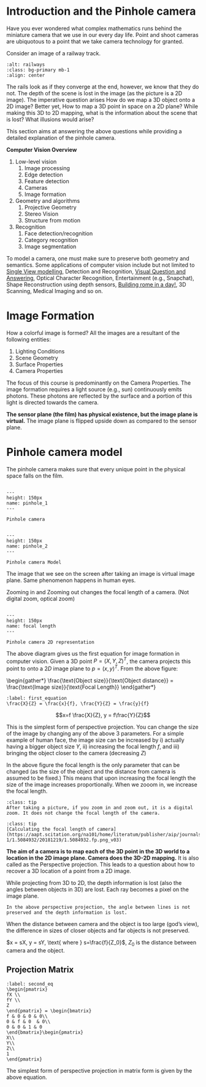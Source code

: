 # Introduction and the Pinhole camera

Have you ever wondered what complex mathematics runs behind the miniature camera that we use in our every day life. Point and shoot cameras are ubiquotous to a point that we take camera technology for granted.

Consider an image of a railway track. 

```{image} /imgs/railway.jpg
:alt: railways
:class: bg-primary mb-1
:align: center
```

The rails look as if they converge at the end, however, we know that they do not. The depth of the scene is lost in the image (as the picture is a 2D image). The imperative question arises <span class = 'high'>How do we map a 3D object onto a 2D image?</span> Better yet, How to map a 3D point in space on a 2D plane? While making this 3D to 2D mapping, what is the information about the scene that is lost? What illusions would arise?

This section aims at answering the above questions while providing a detailed explanation of the pinhole camera.

**Computer Vision Overview**
1. Low-level vision
   1. Image processing
   2. Edge detection
   3. Feature detection
   4. Cameras
   5. Image formation
2. Geometry and algorithms
   1. Projective Geometry
   2. Stereo Vision
   3. Structure from motion
3. Recognition
   1. Face detection/recognition
   2. Category recognition
   3. Image segmentation

To model a camera, one must make sure to preserve both geometry and semantics. Some applications of computer vision include but not limited to [Single View modelling](https://www.semanticscholar.org/paper/Single-view-modeling-of-free-form-scenes-Zhang-Dugas-Phocion/0193a8ca0dc5c34cb81cccb8070666d6275738c7), Detection and Recognition, [Visual Question and Answering](https://www.sciencedirect.com/science/article/pii/S1077314217301170), Optical Character Recognition, Entertainment (e.g., Snapchat), Shape Reconstruction using depth sensors, [Building rome in a day!](https://grail.cs.washington.edu/rome/), 3D Scanning, Medical Imaging and so on.

# Image Formation

How a colorful image is formed? All the images are a resultant of the following entities:
1. Lighting Conditions
2. Scene Geometry
3. Surface Properties
4. Camera Properties

<span class = 'high'>The focus of this course is predominantly on the Camera Properties.</span> The image formation requires a light source (e.g., sun) continuously emits photons. These photons are reflected by the surface and a portion of this light is directed towards the camera.

**The sensor plane (the film) has physical existence, but the image plane is virtual.** The image plane is flipped upside down as compared to the sensor plane.

# Pinhole camera model

The pinhole camera makes sure that every unique point in the physical space falls on the film.

```{figure} /imgs/pinhole_1.PNG

---
height: 150px
name: pinhole_1
---

Pinhole camera
```

```{figure} /imgs/pinhole_2.PNG

---
height: 150px
name: pinhole_2
---

Pinhole camera Model
```

The image that we see on the screen after taking an image is virtual image plane. Same phenomenon happens in human eyes.

Zooming in and Zooming out changes the focal length of a camera. (Not digital zoom, optical zoom)

```{figure} /imgs/focal_length.PNG

---
height: 150px
name: focal length
---

Pinhole camera 2D representation
```
The above diagram gives us the first equation for image formation in computer vision. Given a 3D point $P =(X,Y,Z)^T$, the camera projects this point to onto a $2D$ image plane to $p = (x,y)^T$. From the above figure:

\begin{gather*}
\frac{\text{Object size}}{\text{Object distance}} = \frac{\text{Image size}}{\text{Focal Length}}
\end{gather*}

```{math}
:label: first_equation
\frac{X}{Z} = \frac{x}{f}, \frac{Y}{Z} = \frac{y}{f}
```

$$x=f \frac{X}{Z}, y = f\frac{Y}{Z}$$

This is the simplest form of perspective projection. You can change the size of the image by changing any of the above 3 parameters. For a simple example of human face, the image size can be increased by i) actually having a bigger object size $Y$, ii) increasing the focal length $f$, and iii) bringing the object closer to the camera (decreasing $Z$)

In the above figure the focal length is the only parameter that can be changed (as the size of the object and the distance from camera is assumed to be fixed.) This means that upon increasing the focal length the size of the image increases proportionally. When we zooom in, we increase the focal length.


```{admonition} If I zoom in/out of a picture after taking a picture, will focal length change?
:class: tip
After taking a picture, if you zoom in and zoom out, it is a digital zoom. It does not change the focal length of the camera.
```

```{admonition} How to calculate the default focal length of a smartphone camera?
:class: tip
[Calculating the focal length of camera](https://aapt.scitation.org/na101/home/literatum/publisher/aip/journals/content/pte/2019/pte.2019.57.issue-1/1.5084932/20181219/1.5084932.fp.png_v03)
```

**The aim of a camera is to map each of the 3D point in the 3D world to a location in the 2D image plane. Camera does the 3D-2D mapping.** It is also called as the Perspective projection. This leads to a question about how to recover a 3D location of a point from a 2D image.

While projecting from 3D to 2D, the depth information is lost (also the angles between objects in 3D) are lost. <span class = 'high'>Each ray becomes a pixel on the image plane.</span>

```{note}
In the above perspective projection, the angle between lines is not preserved and the depth information is lost.
```

When the distance between camera and the object is too large (god’s view), the difference in sizes of closer objects and far objects is not preserved.

$x = sX, y = sY, \text{ where } s=\frac{f}{Z_0}$, $Z_0$ is the distance between camera and the object.

## Projection Matrix
```{math}
:label: second_eq
\begin{pmatrix}
fX \\
fY \\
Z
\end{pmatrix} = \begin{bmatrix}
f & 0 & 0 & 0\\
0 & f & 0  & 0\\
0 & 0 & 1 & 0
\end{bmatrix}\begin{pmatrix}
X\\
Y\\
Z\\
1
\end{pmatrix}
```

The simplest form of perspective projection in matrix form is given by the above equation.








